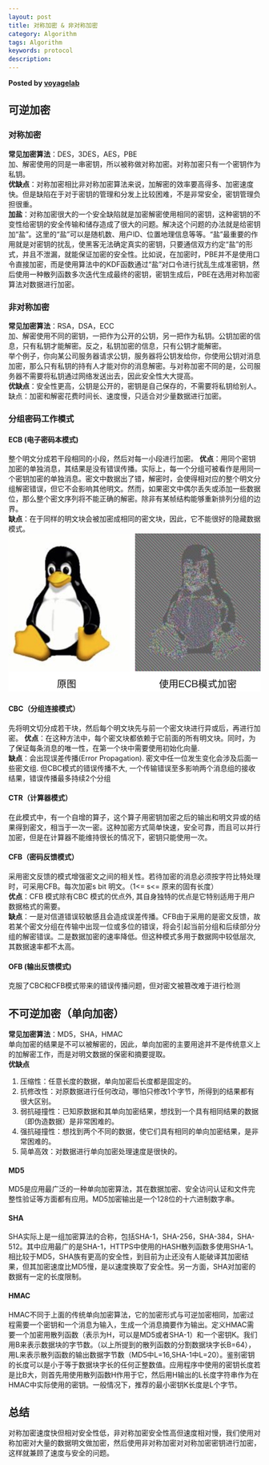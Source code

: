 ```yaml
---  
layout: post  
title: 对称加密 & 非对称加密  
category: Algorithm  
tags: Algorithm  
keywords: protocol  
description: 
---  
```


__Posted by [voyagelab](https://www.jianshu.com/p/b3be35c1d424)__

## 可逆加密  

### 对称加密  
**常见加密算法**：DES，3DES，AES，PBE  
加、解密使用的同是一串密钥，所以被称做对称加密。对称加密只有一个密钥作为私钥。  
**优缺点**：对称加密相比非对称加密算法来说，加解密的效率要高得多、加密速度快。但是缺陷在于对于密钥的管理和分发上比较困难，不是非常安全，密钥管理负担很重。  
**加盐**：对称加密很大的一个安全缺陷就是加密解密使用相同的密钥，这种密钥的不变性给密钥的安全传输和储存造成了很大的问题。解决这个问题的办法就是给密钥加“盐”。这里的“盐”可以是随机数、用户ID、位置地理信息等等。“盐”最重要的作用就是对密钥的扰乱，使黑客无法确定真实的密钥，只要通信双方约定“盐”的形式，并且不泄漏，就能保证加密的安全性。比如说，在加密时，PBE并不是使用口令直接加密，而是使用算法中的KDF函数通过“盐”对口令进行扰乱生成准密钥，然后使用一种散列函数多次迭代生成最终的密钥，密钥生成后，PBE在选用对称加密算法对数据进行加密。  

### 非对称加密  
**常见加密算法**：RSA，DSA，ECC  
加、解密使用不同的密钥，一把作为公开的公钥，另一把作为私钥。公钥加密的信息，只有私钥才能解密。反之，私钥加密的信息，只有公钥才能解密。   
举个例子，你向某公司服务器请求公钥，服务器将公钥发给你，你使用公钥对消息加密，那么只有私钥的持有人才能对你的消息解密。与对称加密不同的是，公司服务器不需要将私钥通过网络发送出去，因此安全性大大提高。  
**优缺点**：安全性更高，公钥是公开的，密钥是自己保存的，不需要将私钥给别人。缺点：加密和解密花费时间长、速度慢，只适合对少量数据进行加密。  

### 分组密码工作模式  
#### ECB (电子密码本模式)  
整个明文分成若干段相同的小段，然后对每一小段进行加密。
**优点**：用同个密钥加密的单独消息，其结果是没有错误传播。实际上，每一个分组可被看作是用同一个密钥加密的单独消息。密文中数据出了错，解密时，会使得相对应的整个明文分组解密错误，但它不会影响其他明文。然而，如果密文中偶尔丢失或添加一些数据位，那么整个密文序列将不能正确的解密。除非有某帧结构能够重新排列分组的边界。  
**缺点**：在于同样的明文块会被加密成相同的密文块，因此，它不能很好的隐藏数据模式。  
![-w392](/assets/postAssets/2019/15628141692160.jpg)

#### CBC（分组连接模式）  
先将明文切分成若干块，然后每个明文块先与前一个密文块进行异或后，再进行加密。
**优点**：在这种方法中，每个密文块都依赖于它前面的所有明文块。同时，为了保证每条消息的唯一性，在第一个块中需要使用初始化向量.  
**缺点**：会出现误差传播(Error Propagation). 密文中任一位发生变化会涉及后面一些密文组. 但CBC模式的错误传播不大, 一个传输错误至多影响两个消息组的接收结果，错误传播最多持续2个分组  
#### CTR（计算器模式）  
在此模式中，有一个自增的算子，这个算子用密钥加密之后的输出和明文异或的结果得到密文，相当于一次一密。这种加密方式简单快速，安全可靠，而且可以并行加密，但是在计算器不能维持很长的情况下，密钥只能使用一次。  
#### CFB（密码反馈模式）  
采用密文反馈的模式增强密文之间的相关性。若待加密的消息必须按字符比特处理时，可采用CFB。每次加密s bit 明文。（1<= s<= 原来的固有长度）  
**优点**：CFB 模式除有CBC 模式的优点外, 其自身独特的优点是它特别适用于用户数据格式的需要。  
**缺点**：一是对信道错误较敏感且会造成误差传播。CFB由于采用的是密文反馈，故若某个密文分组在传输中出现一位或多位的错误，将会引起当前分组和后续部分分组的解密错误。二是数据加密的速率降低。但这种模式多用于数据网中较低层次, 其数据速率都不太高。  
#### OFB (输出反馈模式)  
克服了CBC和CFB模式带来的错误传播问题，但对密文被篡改难于进行检测  

## 不可逆加密（单向加密）  
**常见加密算法**：MD5，SHA，HMAC  
单向加密的结果是不可以被解密的，因此，单向加密的主要用途并不是传统意义上的加解密工作，而是对明文数据的保密和摘要提取。  
**优缺点**  
1. 压缩性：任意长度的数据，单向加密后长度都是固定的。
2. 抗修改性：对原数据进行任何改动，哪怕只修改1个字节，所得到的结果都有很大区别。
3. 弱抗碰撞性：已知原数据和其单向加密结果，想找到一个具有相同结果的数据（即伪造数据）是非常困难的。
4. 强抗碰撞性：想找到两个不同的数据，使它们具有相同的单向加密结果，是非常困难的。
5. 简单高效：对数据进行单向加密处理速度是很快的。

#### MD5
MD5是应用最广泛的一种单向加密算法，其在数据加密、安全访问认证和文件完整性验证等方面都有应用。MD5加密输出是一个128位的十六进制数字串。

#### SHA
SHA实际上是一组加密算法的合称，包括SHA-1，SHA-256，SHA-384，SHA-512。其中应用最广的是SHA-1，HTTPS中使用的HASH散列函数多使用SHA-1。相比较于MD5，SHA族有更高的安全性，到目前为止还没有人能破译其加密结果，但其加密速度比MD5慢，是以速度换取了安全性。另一方面，SHA对加密的数据有一定的长度限制。

#### HMAC
HMAC不同于上面的传统单向加密算法，它的加密形式与可逆加密相同，加密过程需要一个密钥和一个消息为输入，生成一个消息摘要作为输出。定义HMAC需要一个加密用散列函数（表示为H，可以是MD5或者SHA-1）和一个密钥K。我们用B来表示数据块的字节数。（以上所提到的散列函数的分割数据块字长B=64），用L来表示散列函数的输出数据字节数（MD5中L=16,SHA-1中L=20）。鉴别密钥的长度可以是小于等于数据块字长的任何正整数值。应用程序中使用的密钥长度若是比B大，则首先用使用散列函数H作用于它，然后用H输出的L长度字符串作为在HMAC中实际使用的密钥。一般情况下，推荐的最小密钥K长度是L个字节。

## 总结  
对称加密速度快但相对安全性低，非对称加密安全性高但速度相对慢，我们使用对称加密对大量的数据明文做加密，然后使用非对称加密对对称加密密钥进行加密，这样就兼顾了速度与安全的问题。
